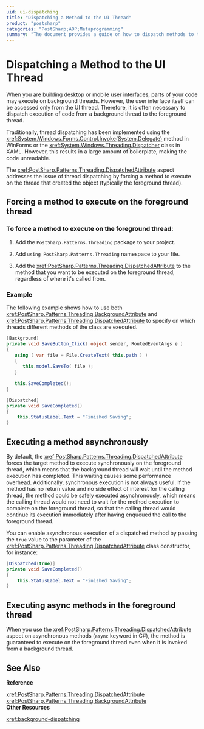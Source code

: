 ```yaml
---
uid: ui-dispatching
title: "Dispatching a Method to the UI Thread"
product: "postsharp"
categories: "PostSharp;AOP;Metaprogramming"
summary: "The document provides a guide on how to dispatch methods to the UI thread using the PostSharp.Patterns.Threading.DispatchedAttribute aspect in PostSharp. It also covers synchronous and asynchronous execution of dispatched methods."
---
```

# Dispatching a Method to the UI Thread

When you are building desktop or mobile user interfaces, parts of your code may execute on background threads. However, the user interface itself can be accessed only from the UI thread. Therefore, it is often necessary to dispatch execution of code from a background thread to the foreground thread.

Traditionally, thread dispatching has been implemented using the <xref:System.Windows.Forms.Control.Invoke(System.Delegate)> method in WinForms or the <xref:System.Windows.Threading.Dispatcher> class in XAML. However, this results in a large amount of boilerplate, making the code unreadable. 

The <xref:PostSharp.Patterns.Threading.DispatchedAttribute> aspect addresses the issue of thread dispatching by forcing a method to execute on the thread that created the object (typically the foreground thread). 


## Forcing a method to execute on the foreground thread


### To force a method to execute on the foreground thread:

1. Add the `PostSharp.Patterns.Threading` package to your project. 


2. Add `using PostSharp.Patterns.Threading` namespace to your file. 


3. Add the <xref:PostSharp.Patterns.Threading.DispatchedAttribute> to the method that you want to be executed on the foreground thread, regardless of where it's called from. 



### Example

The following example shows how to use both <xref:PostSharp.Patterns.Threading.BackgroundAttribute> and <xref:PostSharp.Patterns.Threading.DispatchedAttribute> to specify on which threads different methods of the class are executed. 

```csharp
[Background]
private void SaveButton_Click( object sender, RoutedEventArgs e )
{
   using ( var file = File.CreateText( this.path ) )
   {
      this.model.SaveTo( file );
   }
   
   this.SaveCompleted();
}

[Dispatched] 
private void SaveCompleted() 
{ 
    this.StatusLabel.Text = "Finished Saving"; 
}
```


## Executing a method asynchronously

By default, the <xref:PostSharp.Patterns.Threading.DispatchedAttribute> forces the target method to execute synchronously on the foreground thread, which means that the background thread will wait until the method execution has completed. This waiting causes some performance overhead. Additionally, synchronous execution is not always useful. If the method has no return value and no side effect of interest for the calling thread, the method could be safely executed asynchronously, which means the calling thread would not need to wait for the method execution to complete on the foreground thread, so that the calling thread would continue its execution immediately after having enqueued the call to the foreground thread. 

You can enable asynchronous execution of a dispatched method by passing the `true` value to the parameter of the <xref:PostSharp.Patterns.Threading.DispatchedAttribute> class constructor, for instance: 

```csharp
[Dispatched(true)] 
private void SaveCompleted() 
{ 
    this.StatusLabel.Text = "Finished Saving"; 
}
```


## Executing async methods in the foreground thread

When you use the <xref:PostSharp.Patterns.Threading.DispatchedAttribute> aspect on asynchronous methods (`async` keyword in C#), the method is guaranteed to execute on the foreground thread even when it is invoked from a background thread. 

## See Also

**Reference**

<xref:PostSharp.Patterns.Threading.DispatchedAttribute>
<br><xref:PostSharp.Patterns.Threading.BackgroundAttribute>
<br>**Other Resources**

<xref:background-dispatching>
<br>
